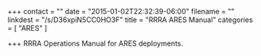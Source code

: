 +++
contact = ""
date = "2015-01-02T22:32:39-06:00"
filename = ""
linkdest = "/s/D36xpiN5CC0HO3F"
title = "RRRA ARES Manual"
categories = [ "ARES" ]

+++
RRRA Operations Manual for ARES deployments.

